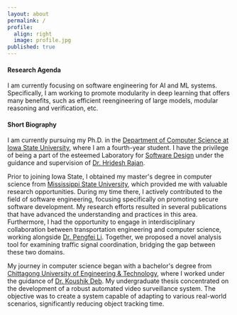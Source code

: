 ```yaml
---
layout: about
permalink: /
profile:
  align: right
  image: profile.jpg
published: true
---
```


#### Research Agenda
I am currently focusing on software engineering for AI and ML systems. Specifically, I am working to promote modularity in deep learning that offers many benefits, such as efficient reengineering of large models, modular reasoning and verification, etc.

#### Short Biography
I am currently pursuing my Ph.D. in the <a href="https://www.cs.iastate.edu/">Department of Computer Science at Iowa State University</a>, where I am a fourth-year student. I have the privilege of being a part of the esteemed Laboratory for <a href="https://design.cs.iastate.edu/">Software Design</a> under the guidance and supervision of <a href="https://www.cs.iastate.edu/hridesh">Dr. Hridesh Rajan</a>.

Prior to joining Iowa State, I obtained my master's degree in computer science from <a href="https://www.cse.msstate.edu/">Mississippi State University</a>, which provided me with valuable research opportunities. During my time there, I actively contributed to the field of software engineering, focusing specifically on promoting secure software development. My research efforts resulted in several publications that have advanced the understanding and practices in this area. Furthermore, I had the opportunity to engage in interdisciplinary collaboration between transportation engineering and computer science, working alongside <a href="https://www.uta.edu/academics/faculty/profile?username=lip">Dr. Pengfei Li</a>. Together, we proposed a novel analysis tool for examining traffic signal coordination, bridging the gap between these two domains.



My journey in computer science began with a bachelor's degree from <a href="https://www.cuet.ac.bd/">Chittagong University of Engineering & Technology</a>, where I worked under the guidance of <a href="https://www.cuet.ac.bd/members/498">Dr. Koushik Deb</a>. My undergraduate thesis concentrated on the development of a robust automated video surveillance system. The objective was to create a system capable of adapting to various real-world scenarios, significantly reducing object tracking time.



